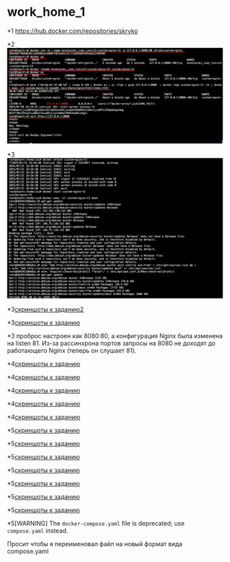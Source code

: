 # work_home_1
*1 https://hub.docker.com/repositories/skryko

*2![скриншот к 2 заданию](two.png)

*3![скриншоты к заданию](3job/3-1.png)


*3[скриншоты к заданию2](3job/3-2.png)


*3[скриншоты к заданию](3job/3-3.png)

*3 проброс настроен как 8080:80, а конфигурация Nginx была изменена на listen 81. Из-за рассинхрона портов запросы на 8080 не доходят до работающего Nginx (теперь он слушает 81).




*4[скриншоты к заданию](4job/4-1.png)


*4[скриншоты к заданию](4job/4-2.png)


*4[скриншоты к заданию](4job/4-3.png)


*4[скриншоты к заданию](4job/4-4.png)


*4[скриншоты к заданию](4job/4-5.png)

*5[скриншоты к заданию](5job/5-1.png)

*5[скриншоты к заданию](5job/5-2.png)

*5[скриншоты к заданию](5job/5-3.png)

*5[скриншоты к заданию](5job/5-4.png)

*5[скриншоты к заданию](5job/5-5.png)

*5[скриншоты к заданию](5job/5-6.png)

*5[скриншоты к заданию](5job/5-7.png)

*5[WARNING] The `docker-compose.yaml` file is deprecated; use `compose.yaml` instead.

Просит чтобы я переименовал файл на новый формат вида compose.yaml








